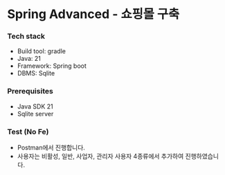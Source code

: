 # Spring Advanced - 쇼핑몰 구축
### Tech stack
* Build tool: gradle 
* Java: 21
* Framework: Spring boot
* DBMS: Sqlite

### Prerequisites
* Java SDK 21
* Sqlite server

### Test (No Fe)
* Postman에서 진행합니다.
* 사용자는 비활성, 일반, 사업자, 관리자 사용자 4종류에서 추가하여 진행하였습니다.
